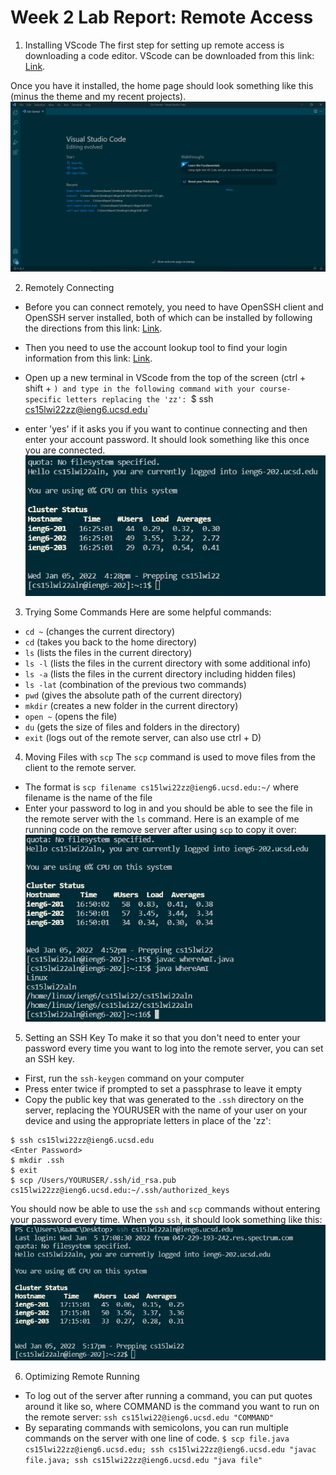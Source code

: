 # Week 2 Lab Report: Remote Access

1. Installing VScode
The first step for setting up remote access is downloading a code editor. VScode can be downloaded from this link: [Link](https://code.visualstudio.com/).

Once you have it installed, the home page should look something like this (minus the theme and my recent projects).
![](snip.PNG)

2. Remotely Connecting
* Before you can connect remotely, you need to have OpenSSH client and OpenSSH server installed, both of which can be installed by following the directions from this link: [Link](https://docs.microsoft.com/en-us/windows-server/administration/openssh/openssh_install_firstuse).
* Then you need to use the account lookup tool to find your login information from this link: [Link](https://sdacs.ucsd.edu/~icc/index.php).
* Open up a new terminal in VScode from the top of the screen (ctrl + shift + `) and type in the following command with your course-specific letters replacing the 'zz':
`$ ssh cs15lwi22zz@ieng6.ucsd.edu`

* enter 'yes' if it asks you if you want to continue connecting and then enter your account password. It should look something like this once you are connected.
![](snip2.PNG)

3. Trying Some Commands
Here are some helpful commands:
* `cd ~` (changes the current directory)
* `cd` (takes you back to the home directory)
* `ls` (lists the files in the current directory)
* `ls -l` (lists the files in the current directory with some additional info)
* `ls -a` (lists the files in the current directory including hidden files)
* `ls -lat` (combination of the previous two commands)
* `pwd` (gives the absolute path of the current directory)
* `mkdir` (creates a new folder in the current directory)
* `open ~` (opens the file)
* `du` (gets the size of files and folders in the directory)
* `exit` (logs out of the remote server, can also use ctrl + D)

4. Moving Files with `scp`
The `scp` command is used to move files from the client to the remote server.
* The format is `scp filename cs15lwi22zz@ieng6.ucsd.edu:~/` where filename is the name of the file
* Enter your password to log in and you should be able to see the file in the remote server with the `ls` command. 
Here is an example of me running code on the remove server after using `scp` to copy it over:
![](snip3.PNG)

5. Setting an SSH Key
To make it so that you don't need to enter your password every time you want to log into the remote server, you can set an SSH key.
* First, run the `ssh-keygen` command on your computer
* Press enter twice if prompted to set a passphrase to leave it empty
* Copy the public key that was generated to the `.ssh` directory on the server, replacing the YOURUSER with the name of your user on your device and using the appropriate letters in place of the 'zz':
```
$ ssh cs15lwi22zz@ieng6.ucsd.edu
<Enter Password>
$ mkdir .ssh
$ exit
$ scp /Users/YOURUSER/.ssh/id_rsa.pub cs15lwi22zz@ieng6.ucsd.edu:~/.ssh/authorized_keys
```
You should now be able to use the `ssh` and `scp` commands without entering your password every time. When you `ssh`, it should look something like this:
![](snip4.PNG)

6. Optimizing Remote Running
* To log out of the server after running a command, you can put quotes around it like so, where COMMAND is the command you want to run on the remote server: `ssh cs15lwi22@ieng6.ucsd.edu "COMMAND"`
* By separating commands with semicolons, you can run multiple commands on the server with one line of code. `$ scp file.java cs15lwi22zz@ieng6.ucsd.edu; ssh cs15lwi22zz@ieng6.ucsd.edu "javac file.java; ssh cs15lwi22zz@ieng6.ucsd.edu "java file"`